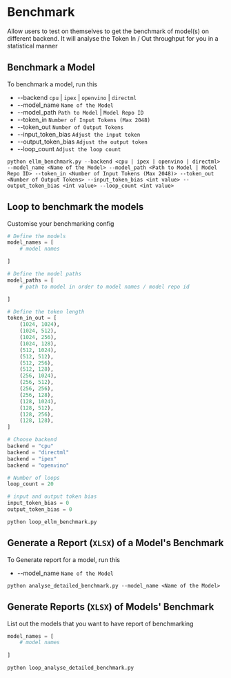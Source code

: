 # Benchmark
Allow users to test on themselves to get the benchmark of model(s) on different backend. It will analyse the Token In / Out throughput for you in a statistical manner

## Benchmark a Model
To benchmark a model, run this
* --backend `cpu` | `ipex` | `openvino` | `directml`
* --model_name `Name of the Model`
* --model_path `Path to Model` | `Model Repo ID`
* --token_in `Number of Input Tokens (Max 2048)`
* --token_out `Number of Output Tokens`
* --input_token_bias `Adjust the input token`
* --output_token_bias `Adjust the output token`
* --loop_count `Adjust the loop count`

```shell
python ellm_benchmark.py --backend <cpu | ipex | openvino | directml> --model_name <Name of the Model> --model_path <Path to Model | Model Repo ID> --token_in <Number of Input Tokens (Max 2048)> --token_out <Number of Output Tokens> --input_token_bias <int value> --output_token_bias <int value> --loop_count <int value>
```


## Loop to benchmark the models
Customise your benchmarking config
```python
# Define the models
model_names = [
    # model names

]

# Define the model paths
model_paths = [
    # path to model in order to model names / model repo id

]

# Define the token length
token_in_out = [
    (1024, 1024),
    (1024, 512),
    (1024, 256),
    (1024, 128),
    (512, 1024),
    (512, 512),
    (512, 256),
    (512, 128),
    (256, 1024),
    (256, 512),
    (256, 256),
    (256, 128),
    (128, 1024),
    (128, 512),
    (128, 256),
    (128, 128),
]

# Choose backend
backend = "cpu"
backend = "directml"
backend = "ipex"
backend = "openvino"

# Number of loops
loop_count = 20

# input and output token bias
input_token_bias = 0
output_token_bias = 0
```
```shell
python loop_ellm_benchmark.py
```

## Generate a Report (`XLSX`) of a Model's Benchmark
To Generate report for a model, run this
* --model_name `Name of the Model`
```shell
python analyse_detailed_benchmark.py --model_name <Name of the Model>
```

## Generate Reports (`XLSX`) of Models' Benchmark
List out the models that you want to have report of benchmarking
```python
model_names = [
    # model names
    
]
```
```shell
python loop_analyse_detailed_benchmark.py
```
